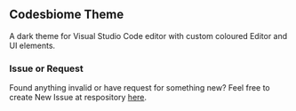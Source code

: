 ## Codesbiome Theme

A dark theme for Visual Studio Code editor with custom coloured Editor and UI elements.

### Issue or Request

Found anything invalid or have request for something new?
Feel free to create New Issue at respository <a href="https://github.com/codesbiome/vscode-codesbiome-theme/issues">here</a>.

